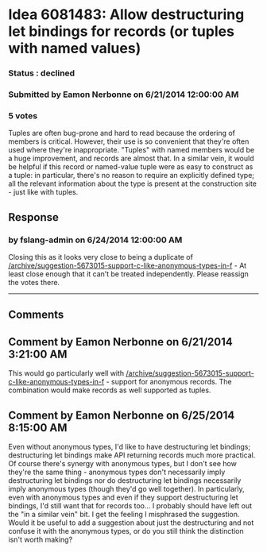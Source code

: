 # Idea 6081483: Allow destructuring let bindings for records (or tuples with named values) #

### Status : declined

### Submitted by Eamon Nerbonne on 6/21/2014 12:00:00 AM

### 5 votes

Tuples are often bug-prone and hard to read because the ordering of members is critical. However, their use is so convenient that they're often used where they're inappropriate. "Tuples" with named members would be a huge improvement, and records are almost that.
In a similar vein, it would be helpful if this record or named-value tuple were as easy to construct as a tuple: in particular, there's no reason to require an explicitly defined type; all the relevant information about the type is present at the construction site - just like with tuples.



## Response 
### by fslang-admin on 6/24/2014 12:00:00 AM

Closing this as it looks very close to being a duplicate of [/archive/suggestion-5673015-support-c-like-anonymous-types-in-f](/archive/suggestion-5673015-support-c-like-anonymous-types-in-f.md) -
At least close enough that it can’t be treated independently.
Please reassign the votes there.

------------------------
## Comments


## Comment by Eamon Nerbonne on 6/21/2014 3:21:00 AM
This would go particularly well with [/archive/suggestion-5673015-support-c-like-anonymous-types-in-f](/archive/suggestion-5673015-support-c-like-anonymous-types-in-f.md) - support for anonymous records. The combination would make records as well supported as tuples.


## Comment by Eamon Nerbonne on 6/25/2014 8:15:00 AM
Even without anonymous types, I'd like to have destructuring let bindings; destructuring let bindings make API returning records much more practical. Of course there's synergy with anonymous types, but I don't see how they're the same thing - anonymous types don't necessarily imply destructuring let bindings nor do destructuring let bindings necessarily imply anonymous types (though they'd go well together). In particularly, even with anonymous types and even if they support destructuring let bindings, I'd still want that for records too...
I probably should have left out the "in a similar vein" bit. I get the feeling I misphrased the suggestion. Would it be useful to add a suggestion about just the destructuring and not confuse it with the anonymous types, or do you still think the distinction isn't worth making?

